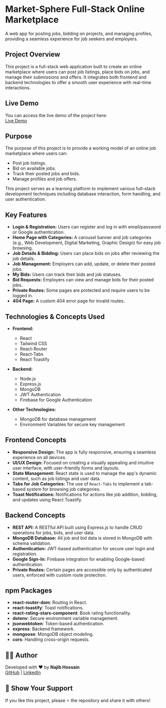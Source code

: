 # Market-Sphere Full-Stack Online Marketplace

A web app for posting jobs, bidding on projects, and managing profiles, providing a seamless experience for job seekers and employers.

## Project Overview

This project is a full-stack web application built to create an online marketplace where users can post job listings, place bids on jobs, and manage their submissions and offers. It integrates both frontend and backend technologies to offer a smooth user experience with real-time interactions.

## Live Demo
You can access the live demo of the project here:  
[Live Demo](https://marketsphere-2d9c0.web.app)

## Purpose

The purpose of this project is to provide a working model of an online job marketplace where users can:
- Post job listings.
- Bid on available jobs.
- Track their posted jobs and bids.
- Manage profiles and job offers.

This project serves as a learning platform to implement various full-stack development techniques including database interaction, form handling, and user authentication.

## Key Features

- **Login & Registration:** Users can register and log in with email/password or Google authentication.
- **Home Page with Categories:** A carousel banner and job categories (e.g., Web Development, Digital Marketing, Graphic Design) for easy job browsing.
- **Job Details & Bidding:** Users can place bids on jobs after reviewing the job details.
- **Job Management:** Employers can add, update, or delete their posted jobs.
- **My Bids:** Users can track their bids and job statuses.
- **Bid Requests:** Employers can view and manage bids for their posted jobs.
- **Private Routes:** Some pages are protected and require users to be logged in.
- **404 Page:** A custom 404 error page for invalid routes.

## Technologies & Concepts Used

- **Frontend:**  
  - React
  - Tailwind CSS
  - React-Router
  - React-Tabs
  - React Toastify

- **Backend:**  
  - Node.js
  - Express.js
  - MongoDB
  - JWT Authentication
  - Firebase for Google Authentication

- **Other Technologies:**  
  - MongoDB for database management
  - Environment Variables for secure key management

## Frontend Concepts

- **Responsive Design:** The app is fully responsive, ensuring a seamless experience on all devices.
- **UI/UX Design:** Focused on creating a visually appealing and intuitive user interface, with user-friendly forms and layouts.
- **State Management:** React state is used to manage the app's dynamic content, such as job listings and user data.
- **Tabs for Job Categories:** The use of `React-Tabs` to implement a tab-based system for browsing job categories.
- **Toast Notifications:** Notifications for actions like job addition, bidding, and updates using React Toastify.

## Backend Concepts

- **REST API:** A RESTful API built using Express.js to handle CRUD operations for jobs, bids, and user data.
- **MongoDB Database:** All job and bid data is stored in MongoDB with schema validation.
- **Authentication:** JWT-based authentication for secure user login and registration.
- **Google Sign-In:** Firebase integration for enabling Google-based authentication.
- **Private Routes:** Certain pages are accessible only by authenticated users, enforced with custom route protection.

## npm Packages
- **react-router-dom**: Routing in React.
- **react-toastify**: Toast notifications.
- **react-rating-stars-component**: Book rating functionality.
- **dotenv**: Secure environment variable management.
- **jsonwebtoken**: Token-based authentication.
- **express**: Backend framework.
- **mongoose**: MongoDB object modeling.
- **cors**: Handling cross-origin requests.

## 🧑‍💻 Author

Developed with ❤️ by **Najib Hossain**  
[GitHub](https://github.com/NajibHossain49) | [LinkedIn](https://www.linkedin.com/in/md-najib-hossain)

## 🌟 Show Your Support

If you like this project, please ⭐ the repository and share it with others!
